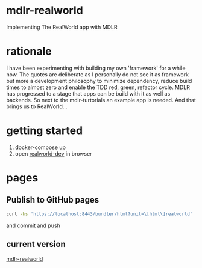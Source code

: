 # mdlr-realworld
Implementing The RealWorld app with MDLR

# rationale
I have been experimenting with building my own 'framework' for a while now. The quotes are deliberate as I personally do not see it as framework but more a development philosophy to minimize dependency, reduce build times to almost zero and enable the TDD red, green, refactor cycle. MDLR has progressed to a stage that apps can be build with it as well as backends. So next to the mdlr-turtorials an example app is needed. And that brings us to RealWorld...

# getting started
1) docker-compose up
2) open [realworld-dev](https://localhost:8443/bundler/html?unit=[html]realworld) in browser

# pages

## Publish to GitHub pages
```Bash
curl -ks 'https://localhost:8443/bundler/html?unit=\[html\]realworld' | gunzip > docs/index.html
```
and commit and push

## current version
[mdlr-realworld](https://kootstra-rene.github.io/mdlr-realworld/index.html#/)

